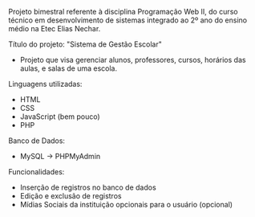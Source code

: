 Projeto bimestral referente à disciplina Programação Web II, do curso técnico em desenvolvimento de sistemas integrado ao 2º ano do ensino médio na Etec Elias Nechar.

Título do projeto: "Sistema de Gestão Escolar"

- Projeto que visa gerenciar alunos, professores, cursos, horários das aulas, e salas de uma escola.

Linguagens utilizadas:
- HTML
- CSS
- JavaScript (bem pouco)
- PHP

Banco de Dados: 
- MySQL -> PHPMyAdmin

Funcionalidades:
- Inserção de registros no banco de dados
- Edição e exclusão de registros
- Mídias Sociais da instituição opcionais para o usuário (opcional)
